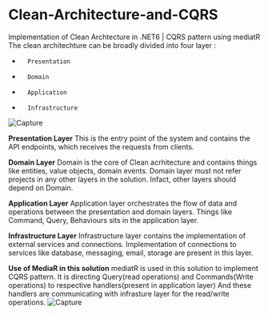 # Clean-Architecture-and-CQRS
Implementation of Clean Archtecture in .NET6 | CQRS pattern using mediatR
The clean architechture can be broadly divided into four layer : 
-       Presentation
-       Domain
-       Application
-       Infrastructure     
![Capture](https://github.com/HqRhn/Clean-Architecture-and-CQRS/assets/141786593/c08aace5-fc99-4ad0-ab37-588a91a0dc0c)


**Presentation Layer**
This is the entry point of the system and contains the API endpoints, which receives the requests from clients.

**Domain Layer**
Domain is the core of Clean acrhitecture and contains things like entities, value objects, domain events.
Domain layer must not refer projects in any other layers in the solution.
Infact, other layers should depend on Domain.

**Application Layer**
Application layer orchestrates the flow of data and operations between the presentation and domain layers. 
Things like Command, Query, Behaviours sits in the application layer.

**Infrastructure Layer**
Infrastructure layer contains the implementation of external services and connections.
Implementation of connections to services like database, messaging, email, storage are present in this layer.

**Use of MediaR in this solution**
mediatR is used in this solution to implement CQRS pattern.
It is directing Query(read operations) and Commands(Write operations) to respective handlers(present in application layer)
And these handlers are communicating with infrasture layer for the read/write operations.
![Capture](https://github.com/HqRhn/Clean-Architecture-and-CQRS/assets/141786593/4aab83a5-a8cc-42ed-a280-55017b39c375)

